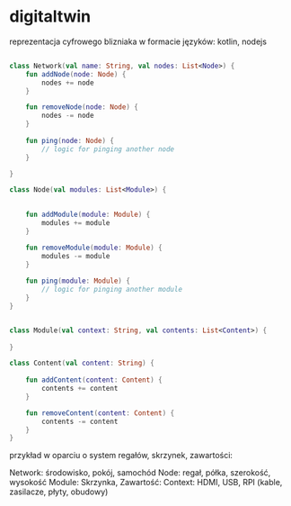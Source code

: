 # digitaltwin
reprezentacja cyfrowego blizniaka w formacie języków: kotlin, nodejs


```kotlin

class Network(val name: String, val nodes: List<Node>) {
    fun addNode(node: Node) {
        nodes += node
    }

    fun removeNode(node: Node) {
        nodes -= node
    }
    
    fun ping(node: Node) {
        // logic for pinging another node
    }

}

class Node(val modules: List<Module>) {

    
    fun addModule(module: Module) {
        modules += module
    }

    fun removeModule(module: Module) {
        modules -= module
    }
    
    fun ping(module: Module) {
        // logic for pinging another module
    }
}


class Module(val context: String, val contents: List<Content>) {
    
}

class Content(val content: String) {
        
    fun addContent(content: Content) {
        contents += content
    }

    fun removeContent(content: Content) {
        contents -= content
    }
}

```


przykład w oparciu o system regałów, skrzynek, zawartości:

Network: środowisko, pokój, samochód
Node: regał, półka, szerokość, wysokość
Module: Skrzynka, 
Zawartość: Context: HDMI, USB, RPI (kable, zasilacze, płyty, obudowy)
